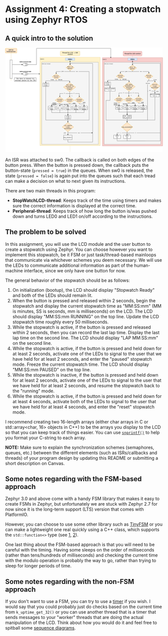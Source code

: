 # Assignment 4: Creating a stopwatch using Zephyr RTOS


## A quick intro to the solution

![sequence diagram](a4_zephyr_stopwatch.drawio.png)

An ISR was attached to sw0. The callback is called on both edges of the button press. When the button is pressed down, the callback puts the button-state (`pressed = true`) in the queues. When sw0 is released, the state (`pressed = false`) is again put into the queues such that each tread can make a decision on what to next given its instructions.

There are two main threads in this program:

- **StopWatchLCD-thread**: Keeps track of the time using timers and makes sure the correct information is displayed at the correct time.
- **Peripheral-thread**: Keeps track of how long the button is/was pushed down and turns LED0 and LED1 on/off according to the instructions.


## The problem to be solved
In this assignment, you will use the LCD module and the user button
  to create a stopwatch using Zephyr.  You can choose however
  you want to implement this stopwatch, be it FSM or just
  task/thread-based mainloops that communicate via whichever
  schemes you deem necessary.  We will use the LEDs to communicate
  additional information as part of the human-machine interface,
  since we only have one button for now.

The general behavior of the stopwatch should be as follows:

1. On initialization (bootup), the LCD should display "Stopwatch Ready" and both of the LEDs should remain lit.
2. When the button is pressed and released within 2 seconds, begin
the stopwatch and display the current stopwatch time as "MM:SS:mm"
(MM is minutes, SS is seconds, mm is milliseconds) on the LCD. 
The LCD should display "MM:SS:mm RUNNING" on the top line.
Update the LCD stopwatch time roughly every 50 milliseconds.
3. While the stopwatch is active, if the button is pressed and 
released within 2 seconds, then you can record the last lap time.
Display the last lap time on the second line. The LCD should 
display "LAP MM:SS:mm" on the second line.
4. While the stopwatch is active, if the button is pressed and held
down for at least 2 seconds, activate one of the LEDs to signal to 
the user that we have held for at least 2 seconds, and enter the 
"paused" stopwatch mode.  Freeze the current stopwatch time. The
LCD should display "MM:SS:mm PAUSED" on the top line.
5. While the stopwatch is inactive, if the button is pressed and held
down for at least 2 seconds, activate one of the LEDs to signal to 
the user that we have held for at least 2 seconds, and resume the 
stopwatch back to the "running" mode.
6. While the stopwatch is active, if the button is pressed and held
down for at least 4 seconds, activate both of the LEDs to signal to 
the user that we have held for at least 4 seconds, and enter the 
"reset" stopwatch mode.

I recommend creating two 16-length arrays (either char arrays
in C or std::array<char, 16> objects in C++) to be the arrays
you display to the LCD so that you can keep track of things easier.
You can use 
[`snprintf()`](https://en.cppreference.com/w/c/io/fprintf)
to help you format your C-string to each array.

**NOTE:** Make sure to explain the synchronization schemes (semaphores,
queues, etc.) between the different elements (such as ISRs/callbacks and threads) of your program design by updating this README or submitting a short description on Canvas.

## Some notes regarding with the FSM-based approach

Zephyr 3.0 and above come with a handy FSM library that makes it
easy to create FSMs in Zephyr, but unfortunately we are stuck with
Zephyr 2.7 for now since it is the long-term support (LTS) version
that comes with PlatformIO.

However, you can choose to use some other library such as [TinyFSM](https://github.com/digint/tinyfsm) or you can make a lightweight
one real quickly using a C++ class, which supports the `std::function<>` type (see [1](https://en.cppreference.com/w/cpp/utility/functional/function), [2](https://www.geeksforgeeks.org/passing-a-function-as-a-parameter-in-cpp/)).

One last thing about the FSM-based approach is that you will
need to be careful with the timing. Having some sleeps on the
order of milliseconds (rather than tens/hundreds of milliseconds)
and checking the current time with the modulo operation is 
probably the way to go, rather than trying to sleep for longer
periods of time.

## Some notes regarding with the non-FSM approach

If you don't want to use a FSM, you can try to use a 
[timer](https://docs.zephyrproject.org/2.7.0/reference/kernel/timing/timers.html) 
if you wish.  I would say that you could probably just do checks
based on the current time from `k_uptime_get_32()` or you can use
another thread that is a timer that sends messages to your
"worker" threads that are doing the actual manipulation of the 
LCD. Think about how you would do it and feel free to spitball some
[sequence diagrams](https://www.uml-diagrams.org/sequence-diagrams.html).
